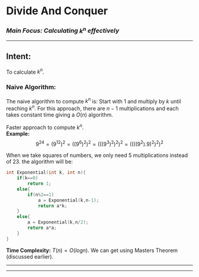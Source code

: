 # **Divide And Conquer**
### _**Main Focus:** Calculating $k^n$ effectively_
----

## **Intent:** 
To calculate $k^n$.

### **Naive Algorithm:**
The naive algorithm to compute $k^n$ is: Start with 1 and multiply by $k$ until reaching $k^n$. For this
approach, there are $n-1$ multiplications and each takes constant time giving a $O(n)$ algorithm. 

Faster approach to compute $k^n$. <br>
**Example:** $$9^{24} = (9^{12})^2 = ((9^{6})^2)^2 = (((9^{3})^2)^2)^2 = ((((9^{2}).9)^2)^2)^2$$

When we take squares of numbers, we only need 5 multiplications instead of 23. the algorithm will be:

```cpp
int Exponential(int k, int n){
    if(k==0)
        return 1;
    else{
        if(n%2==1)
            a = Exponential(k,n-1);
            return a*k;
    }
    else{
        a = Exponential(k,n/2);
        return a*a;
    }
}
```
**Time Complexity:** $T(n) = O(logn)$. We can get using Masters Theorem (discussed earlier). 


-----
-----

